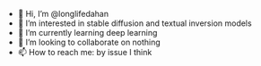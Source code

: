 - 👋 Hi, I’m @longlifedahan
- 👀 I’m interested in stable diffusion and textual inversion models
- 🌱 I’m currently learning deep learning
- 💞️ I’m looking to collaborate on nothing
- 📫 How to reach me: by issue I think

<!---
longlifedahan/longlifedahan is a ✨ special ✨ repository because its `README.md` (this file) appears on your GitHub profile.
You can click the Preview link to take a look at your changes.
--->
